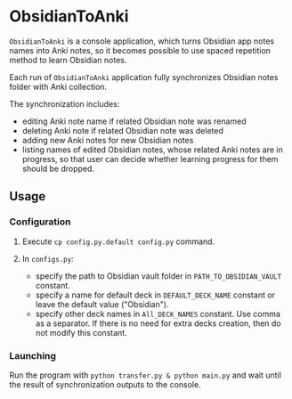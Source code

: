 # ObsidianToAnki
`ObsidianToAnki` is a console application, which turns Obsidian app notes names into Anki notes, so it becomes possible to
use spaced repetition method to learn Obsidian notes.

Each run of `ObsidianToAnki` application fully synchronizes Obsidian notes folder with Anki collection.

The synchronization includes:
- editing Anki note name if related Obsidian note was renamed
- deleting Anki note if related Obsidian note was deleted
- adding new Anki notes for new Obsidian notes
- listing names of edited Obsidian notes, whose related Anki notes are in progress, so that user can decide whether 
  learning progress for them should be dropped.

## Usage
### Configuration
1. Execute `cp config.py.default config.py` command.

2. In `configs.py`:
    - specify the path to Obsidian vault folder in `PATH_TO_OBSIDIAN_VAULT` constant.
    - specify a name for default deck in `DEFAULT_DECK_NAME` constant or leave the default value ("Obsidian").
    - specify other deck names in `All_DECK_NAMES` constant. Use comma as a separator. If there is no need for extra decks 
      creation, then do not modify this constant.
  
### Launching
Run the program with `python transfer.py & python main.py` and wait until the result of synchronization outputs to the console.